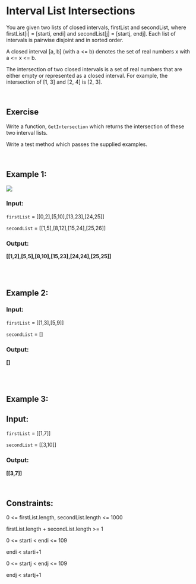 # Interval List Intersections
You are given two lists of closed intervals, firstList and secondList, where firstList[i] = [starti, endi] and secondList[j] = [startj, endj]. Each list of intervals is pairwise disjoint and in sorted order.

A closed interval [a, b] (with a <= b) denotes the set of real numbers x with a <= x <= b.

The intersection of two closed intervals is a set of real numbers that are either empty or represented as a closed interval. For example, the intersection of [1, 3] and [2, 4] is [2, 3].

<br>

## Exercise 
Write a function, `GetIntersection` which returns the intersection of these two interval lists.

Write a test method which passes the supplied examples.

<br>

## Example 1:

![](interval.png)


### Input: 
`firstList` = [[0,2],[5,10],[13,23],[24,25]]

 `secondList` = [[1,5],[8,12],[15,24],[25,26]]

### Output:

<b> [[1,2],[5,5],[8,10],[15,23],[24,24],[25,25]] </b>

<br>
<br>

## Example 2:

### Input: 
`firstList` = [[1,3],[5,9]]

`secondList` = []

### Output: 

<b>[]</b>

<br>
<br>


## Example 3:

## Input: 
`firstList` = [[1,7]]

`secondList` = [[3,10]]

### Output: 

<b>[[3,7]]</b>
 
<br>

## Constraints:

0 <= firstList.length, secondList.length <= 1000

firstList.length + secondList.length >= 1

0 <= starti < endi <= 109

endi < starti+1

0 <= startj < endj <= 109

endj < startj+1